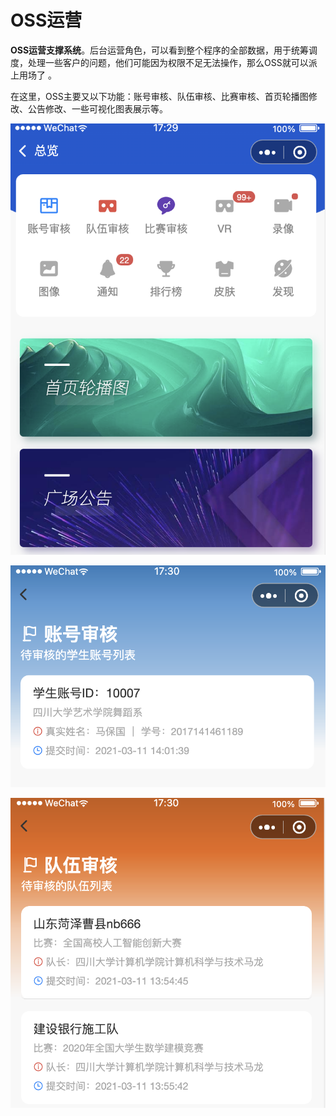 # OSS运营

**OSS运营支撑系统**。后台运营角色，可以看到整个程序的全部数据，用于统筹调度，处理一些客户的问题，他们可能因为权限不足无法操作，那么OSS就可以派上用场了  。

在这里，OSS主要又以下功能：账号审核、队伍审核、比赛审核、首页轮播图修改、公告修改、一些可视化图表展示等。

![&#x6982;&#x89C8;](../../.gitbook/assets/image%20%2833%29.png)

![&#x8D26;&#x53F7;&#x5BA1;&#x6838;](../../.gitbook/assets/image%20%2827%29.png)

![&#x961F;&#x4F0D;&#x5BA1;&#x6838;](../../.gitbook/assets/image%20%2836%29.png)



